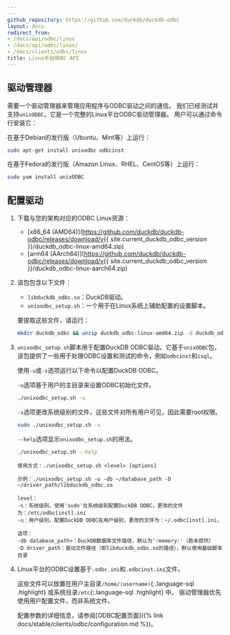 ```yaml
---
---
github_repository: https://github.com/duckdb/duckdb-odbc
layout: docu
redirect_from:
- /docs/api/odbc/linux
- /docs/api/odbc/linux/
- /docs/clients/odbc/linux
title: Linux平台ODBC API
---
```


## 驱动管理器

需要一个驱动管理器来管理应用程序与ODBC驱动之间的通信。
我们已经测试并支持`unixODBC`，它是一个完整的Linux平台ODBC驱动管理器。
用户可以通过命令行安装它：

在基于Debian的发行版（Ubuntu、Mint等）上运行：

```bash
sudo apt-get install unixodbc odbcinst
```

在基于Fedora的发行版（Amazon Linux、RHEL、CentOS等）上运行：

```bash
sudo yum install unixODBC
```

## 配置驱动

1. 下载与您的架构对应的ODBC Linux资源：

   <!-- markdownlint-disable MD034 -->

   * [x86_64 (AMD64)](https://github.com/duckdb/duckdb-odbc/releases/download/v{{ site.current_duckdb_odbc_version }}/duckdb_odbc-linux-amd64.zip)
   * [arm64 (AArch64)](https://github.com/duckdb/duckdb-odbc/releases/download/v{{ site.current_duckdb_odbc_version }}/duckdb_odbc-linux-aarch64.zip)

   <!-- markdownlint-enable MD034 -->

2. 该包包含以下文件：

   * `libduckdb_odbc.so`：DuckDB驱动。
   * `unixodbc_setup.sh`：一个用于在Linux系统上辅助配置的设置脚本。

   要提取这些文件，请运行：

   ```bash
   mkdir duckdb_odbc && unzip duckdb_odbc-linux-amd64.zip -d duckdb_odbc
   ```

3. `unixodbc_setup.sh`脚本用于配置DuckDB ODBC驱动。它基于`unixODBC`包，该包提供了一些用于处理ODBC设置和测试的命令，例如`odbcinst`和`isql`。

   使用`-u`或`-s`选项运行以下命令以配置DuckDB ODBC。

   `-u`选项基于用户的主目录来设置ODBC初始化文件。

   ```bash
   ./unixodbc_setup.sh -u
   ```

   `-s`选项更改系统级别的文件，这些文件对所有用户可见，因此需要root权限。

   ```bash
   sudo ./unixodbc_setup.sh -s
   ```

   `--help`选项显示`unixodbc_setup.sh`的用法。

   ```bash
   ./unixodbc_setup.sh --help
   ```

   ```text
   使用方式：./unixodbc_setup.sh <level> [options]

   示例：./unixodbc_setup.sh -u -db ~/database_path -D ~/driver_path/libduckdb_odbc.so

   level：
   -s：系统级别，使用'sudo'在系统级别配置DuckDB ODBC，更改的文件为：/etc/odbc[inst].ini
   -u：用户级别，配置DuckDB ODBC在用户级别，更改的文件为：~/.odbc[inst].ini。

   选项：
   -db database_path>：DuckDB数据库文件路径，默认为':memory:'（若未提供）
   -D driver_path：驱动文件路径（即libduckdb_odbc.so的路径），默认使用基础脚本目录
   ```

4. Linux平台的ODBC设置基于`.odbc.ini`和`.odbcinst.ini`文件。

   这些文件可以放置在用户主目录`/home/⟨username⟩`{:.language-sql .highlight} 或系统目录`/etc`{:.language-sql .highlight} 中。
   驱动管理器优先使用用户配置文件，而非系统文件。

   配置参数的详细信息，请参阅[ODBC配置页面]({% link docs/stable/clients/odbc/configuration.md %})。